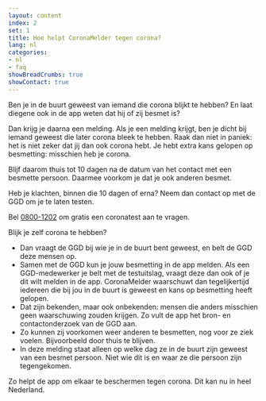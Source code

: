 ```yaml
---
layout: content
index: 2
set: 1
title: Hoe helpt CoronaMelder tegen corona?
lang: nl
categories:
- nl
- faq
showBreadCrumbs: true
showContact: true
---
```


Ben je in de buurt geweest van iemand die corona blijkt te hebben? En laat diegene ook in de app weten dat hij of zij besmet is?

Dan krijg je daarna een melding. Als je een melding krijgt, ben je dicht bij iemand geweest die later corona bleek te hebben. Raak dan niet in paniek: het is niet zeker dat jij dan ook corona hebt. Je hebt extra kans gelopen op besmetting: misschien heb je corona.

Blijf daarom thuis tot 10 dagen na de datum van het contact met een besmette persoon. Daarmee voorkom je dat je ook anderen besmet.

Heb je klachten, binnen die 10 dagen of erna? Neem dan contact op met de GGD om je te laten testen.

Bel <a href="tel:08001202">0800-1202</a> om gratis een coronatest aan te vragen.

Blijk je zelf corona te hebben?

- Dan vraagt de GGD bij wie je in de buurt bent geweest, en belt de GGD deze mensen op.
- Samen met de GGD kun je jouw besmetting in de app melden. Als een GGD-medewerker je belt met de testuitslag, vraagt deze dan ook of je dit wilt melden in de app. CoronaMelder waarschuwt dan tegelijkertijd iedereen die bij jou in de buurt is geweest en kans op besmetting heeft gelopen.
- Dat zijn bekenden, maar ook onbekenden: mensen die anders misschien geen waarschuwing zouden krijgen. Zo vult de app het bron- en contactonderzoek van de GGD aan.
- Zo kunnen zij voorkomen weer anderen te besmetten, nog voor ze ziek voelen. Bijvoorbeeld door thuis te blijven.
- In deze melding staat alleen op welke dag ze in de buurt zijn geweest van een besmet persoon. Niet wie dit is en waar ze die persoon zijn tegengekomen.

Zo helpt de app om elkaar te beschermen tegen corona. Dit kan nu in heel Nederland.
